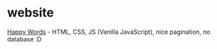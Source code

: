# website

[Happy Words](https://happywords.net/) - HTML, CSS, JS (Vanilla JavaScript), nice pagination, no database :D
